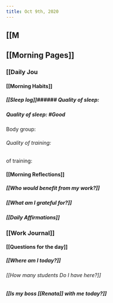 ```yaml
---
title: Oct 9th, 2020
---
```


## [[M
## [[Morning Pages]]
### [[Daily Jou
#### [[Morning Habits]]
##### [[Sleep log]]###### Quality of sleep:
##### Quality of sleep: #Good
 Body group:
###### Quality of training:
######
of training:
####
#### [[Morning Reflections]]
##### [[Who would benefit from my work?]]
##### [[What am I grateful for?]]
##### [[Daily Affirmations]]
### [[Work Journal]]
#### [[Questions for the day]]
##### [[Where am I today?]]
###### [[How many students Do I have here?]]
##### [[Is my boss [[Renata]] with me today?]]
#####
